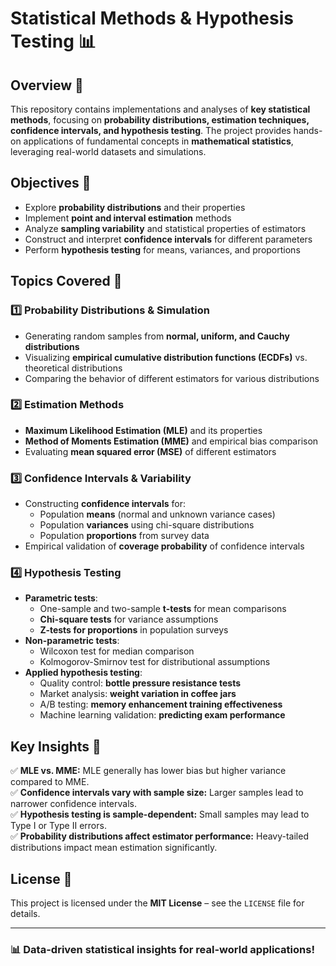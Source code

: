 # Statistical Methods & Hypothesis Testing 📊

## Overview 📌
This repository contains implementations and analyses of **key statistical methods**, focusing on **probability distributions, estimation techniques, confidence intervals, and hypothesis testing**. The project provides hands-on applications of fundamental concepts in **mathematical statistics**, leveraging real-world datasets and simulations.

## Objectives 🎯
- Explore **probability distributions** and their properties
- Implement **point and interval estimation** methods
- Analyze **sampling variability** and statistical properties of estimators
- Construct and interpret **confidence intervals** for different parameters
- Perform **hypothesis testing** for means, variances, and proportions

## Topics Covered 📖
### **1️⃣ Probability Distributions & Simulation**
- Generating random samples from **normal, uniform, and Cauchy distributions**
- Visualizing **empirical cumulative distribution functions (ECDFs)** vs. theoretical distributions
- Comparing the behavior of different estimators for various distributions

### **2️⃣ Estimation Methods**
- **Maximum Likelihood Estimation (MLE)** and its properties
- **Method of Moments Estimation (MME)** and empirical bias comparison
- Evaluating **mean squared error (MSE)** of different estimators

### **3️⃣ Confidence Intervals & Variability**
- Constructing **confidence intervals** for:
  - Population **means** (normal and unknown variance cases)
  - Population **variances** using chi-square distributions
  - Population **proportions** from survey data
- Empirical validation of **coverage probability** of confidence intervals

### **4️⃣ Hypothesis Testing**
- **Parametric tests**:
  - One-sample and two-sample **t-tests** for mean comparisons
  - **Chi-square tests** for variance assumptions
  - **Z-tests for proportions** in population surveys
- **Non-parametric tests**:
  - Wilcoxon test for median comparison
  - Kolmogorov-Smirnov test for distributional assumptions
- **Applied hypothesis testing**:
  - Quality control: **bottle pressure resistance tests**
  - Market analysis: **weight variation in coffee jars**
  - A/B testing: **memory enhancement training effectiveness**
  - Machine learning validation: **predicting exam performance**


## Key Insights 🔎
✅ **MLE vs. MME:** MLE generally has lower bias but higher variance compared to MME.  
✅ **Confidence intervals vary with sample size:** Larger samples lead to narrower confidence intervals.  
✅ **Hypothesis testing is sample-dependent:** Small samples may lead to Type I or Type II errors.  
✅ **Probability distributions affect estimator performance:** Heavy-tailed distributions impact mean estimation significantly.  

## License 📄
This project is licensed under the **MIT License** – see the `LICENSE` file for details.

---
### 📊 Data-driven statistical insights for real-world applications!


